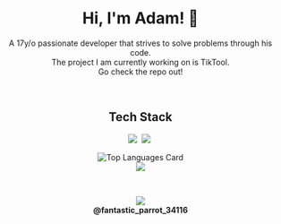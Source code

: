 <h1 align="center">Hi, I'm Adam! 👋</h1>
<div align="center">
<p>A 17y/o passionate developer that strives to solve problems through his code. <br>The project I am currently working on is TikTool. <br>Go check the repo out! </p><br>
</div>
<h2 align="center">Tech Stack</h2>
<div align="center">

<img src="https://img.shields.io/badge/Selenium-43B02A?logo=selenium&logoColor=fff">&nbsp;
<img src="https://img.shields.io/badge/Python-3776AB?logo=python&logoColor=fff">&nbsp;
</div>

<p align="center">
  <img src="https://github-readme-stats.vercel.app/api?username=adambankz&theme=nord&show_icons=true&hide_border=true&count_private=true" alt="Top Languages Card"><br>
  <img src="https://github-readme-streak-stats.herokuapp.com/?user=adambankz&theme=nord&hide_border=true"><br>
</p>

<br>
<p align="center"><img src="https://img.shields.io/badge/Discord-%235865F2.svg?&logo=discord&logoColor=white"><br><b>@fantastic_parrot_34116</b></p>
